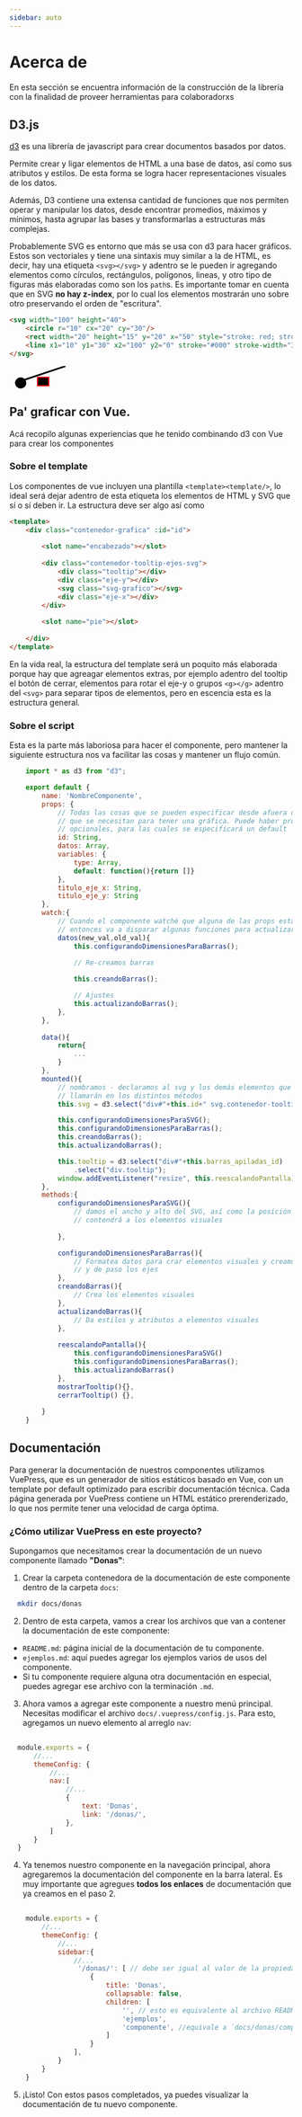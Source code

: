 ```yaml
---
sidebar: auto
---
```


# Acerca de 

En esta sección se encuentra información de la construcción de la librería con la finalidad de proveer herramientas para colaboradorxs


## D3.js 

[d3](https://d3js.org/) es una librería de javascript para crear documentos basados por datos.

Permite crear y ligar elementos de HTML a una base de datos, así como sus atributos y estilos. De esta forma se logra hacer representaciones visuales de los datos.

Además, D3 contiene una extensa cantidad de funciones que nos permiten operar y manipular los datos, desde encontrar promedios, máximos y mínimos, hasta agrupar las bases  y transformarlas a estructuras más complejas.

Probablemente SVG es entorno que más se usa con d3 para hacer gráficos. Estos son vectoriales y tiene una sintaxis muy similar a la de HTML, es decir, hay una etiqueta `<svg></svg>` y adentro se le pueden ir agregando elementos como círculos, rectángulos, polígonos, lineas, y otro tipo de figuras más elaboradas como son los `path`s. Es importante tomar en cuenta que en SVG **no hay z-index**, por lo cual los elementos mostrarán uno sobre otro preservando el orden de "escritura".

```html
<svg width="100" height="40">
    <circle r="10" cx="20" cy="30"/>
    <rect width="20" height="15" y="20" x="50" style="stroke: red; stroke-width:2px"/>
    <line x1="10" y1="30" x2="100" y2="0" stroke="#000" stroke-width="3"/>
</svg> 
```
<svg width="100" height="40">
    <circle r="10" cx="20" cy="30"/>
    <rect width="20" height="15" y="20" x="50" style="stroke: red; stroke-width: 2px"/>
    <line x1="10" y1="30" x2="100" y2="0" stroke="#000" stroke-width="3px"/>

</svg> 

## Pa' graficar con Vue.

Acá recopilo algunas experiencias que he tenido combinando d3 con Vue para crear los componentes

### Sobre el template 
Los componentes de vue incluyen una plantilla `<template><template/>`, lo ideal será dejar adentro de esta etiqueta los elementos de HTML y SVG que sí o sí deben ir. La estructura deve ser algo así como 
```html
<template>
	<div class="contenedor-grafica" :id="id">
		
        <slot name="encabezado"></slot>
		
        <div class="contenedor-tooltip-ejes-svg">
			<div class="tooltip"></div>
            <div class="eje-y"></div>
			<svg class="svg-grafico"></svg>
            <div class="eje-x"></div>
		</div>
        
        <slot name="pie"></slot>
	
    </div>
</template>
```


En la vida real, la estructura del template será un poquito más elaborada porque hay que agreagar elementos extras, por ejemplo adentro del tooltip el botón de cerrar, elementos  para rotar el eje-y o grupos `<g></g>` adentro del `<svg>` para separar tipos de elementos, pero en escencia esta es la estructura general.

### Sobre el script

Esta es la parte más laboriosa para hacer el componente, pero mantener la siguiente estructura nos va facilitar las cosas y mantener un flujo común.

```javascript
	import * as d3 from "d3";

	export default {
		name: 'NombreComponente',
		props: {
			// Todas las cosas que se pueden especificar desde afuera del componente
            // que se necesitan para tener una gráfica. Puede haber propiedades 
            // opcionales, para las cuales se especificará un default
            id: String,
            datos: Array,
            variables: {
                type: Array,
                default: function(){return []}
            },
            titulo_eje_x: String,
            titulo_eje_y: String
		},
		watch:{
            // Cuando el componente watché que alguna de las props esta cambiando, 
            // entonces va a disparar algunas funciones para actualizar la gráfica
			datos(new_val,old_val){
				this.configurandoDimensionesParaBarras();
                
                // Re-creamos barras

				this.creandoBarras();

				// Ajustes
				this.actualizandoBarras();
			},
		},
		
		data(){
			return{
				...
			}
		},
		mounted(){
			// nombramos - declaramos al svg y los demás elementos que se 
            // llamarán en los distintos métodos
			this.svg = d3.select("div#"+this.id+" svg.contenedor-tooltip-ejes-svg")

			this.configurandoDimensionesParaSVG();
			this.configurandoDimensionesParaBarras();
			this.creandoBarras();
			this.actualizandoBarras();

			this.tooltip = d3.select("div#"+this.barras_apiladas_id)
				.select("div.tooltip");
			window.addEventListener("resize", this.reescalandoPantalla);
		},
		methods:{
			configurandoDimensionesParaSVG(){
                // damos el ancho y alto del SVG, así como la posición del grupo que 
                // contendrá a los elementos visuales
                 
			},

			configurandoDimensionesParaBarras(){
                // Formatea datos para crar elementos visuales y creamos las escalas
                // y de paso los ejes 
			},
			creandoBarras(){
                // Crea los elementos visuales
			},
			actualizandoBarras(){
                // Da estilos y atributos a elementos visuales
			},
			
			reescalandoPantalla(){
				this.configurandoDimensionesParaSVG()
				this.configurandoDimensionesParaBarras();
				this.actualizandoBarras()
			},
			mostrarTooltip(){},
			cerrarTooltip() {},
			
		}
	}

```

## Documentación

Para generar la documentación de nuestros componentes utilizamos VuePress, que es un generador de sitios estáticos basado en Vue, con un template por default optimizado para escribir documentación técnica. Cada página generada por VuePress contiene un HTML estático prerenderizado, lo que nos permite tener una velocidad de carga óptima.
### ¿Cómo utilizar VuePress en este proyecto?

Supongamos que necesitamos crear la documentación de un nuevo componente llamado **"Donas"**:

  1. Crear la carpeta contenedora de la documentación de este componente dentro de la carpeta `docs`:
  ```bash
	mkdir docs/donas
  ``` 
  2. Dentro de esta carpeta, vamos a crear los archivos que van a contener la documentación de este componente:
  * `README.md`: página inicial de la documentación de tu componente.
  * `ejemplos.md`: aquí puedes agregar los ejemplos varios de usos del componente.
  * Si tu componente requiere alguna otra documentación en especial, puedes agregar ese archivo con la terminación `.md`.

  3. Ahora vamos a agregar este componente a nuestro menú principal. Necesitas modificar el archivo `docs/.vuepress/config.js`. Para esto, agregamos un nuevo elemento al arreglo `nav`: 
  ```javascript
	
	module.exports = {
		//...
		themeConfig: {
			//...
			nav:[
				//...
				{
        			text: 'Donas',
        			link: '/donas/',
				},
			]
		}
	}
 ```
  4. Ya tenemos nuestro componente en la navegación principal, ahora agregaremos la documentación del componente en la barra lateral. Es muy importante que agregues **todos los enlaces** de documentación que ya creamos en el paso 2.

```javascript
	
	module.exports = {
		//...
		themeConfig: {
			//...
			sidebar:{
				//...
				 '/donas/': [ // debe ser igual al valor de la propiedad `link` del paso anterior
					{
						title: 'Donas',
						collapsable: false,
						children: [
							'', // esto es equivalente al archivo README de la carpeta de tu componente
							'ejemplos',
							'componente', //equivale a `docs/donas/componente.md`
						]
					}
				],
			}
		}
	}
 ```
   5. ¡Listo! Con estos pasos completados, ya puedes visualizar la documentación de tu nuevo componente.  

